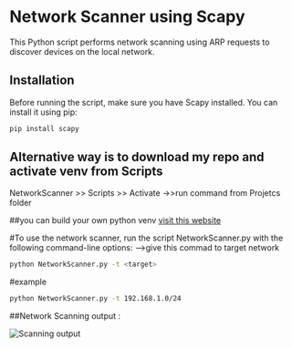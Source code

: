 # Network Scanner using Scapy

This Python script performs network scanning using ARP requests to discover devices on the local network.

## Installation

Before running the script, make sure you have Scapy installed. You can install it using pip:

```bash
pip install scapy
```

## Alternative way is to download my repo and activate venv from Scripts

NetworkScanner >> Scripts >> Activate 
->>run command from Projetcs folder

##you can build your own python venv  [visit this website](https://docs.python.org/3/library/venv.html)


#To use the network scanner, run the script NetworkScanner.py with the following command-line options:
 -->give this commad to target network

```bash
python NetworkScanner.py -t <target>
```

#example
```bash
python NetworkScanner.py -t 192.168.1.0/24
```

##Network Scanning output :

![Scanning output](https://github.com/MuHIUDDIn98/Py_Networking/NetworkScanner/screeShot/ScanningOutput.PNG)


